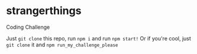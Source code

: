 # strangerthings
Coding Challenge

Just `git clone` this repo, run `npm i` and run `npm start!`
Or if you're cool, just `git clone` it and `npm run_my_challenge_please`
